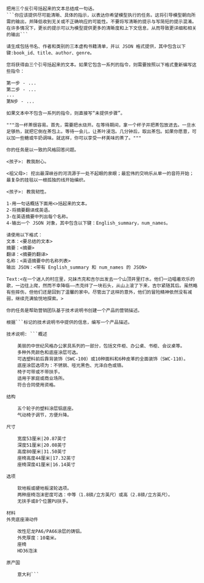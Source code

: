 ```
把用三个反引号括起来的文本总结成一句话。
```你应该提供尽可能清晰、具体的指示，以表达你希望模型执行的任务。这将引导模型朝向所需的输出，并降低收到无关或不正确响应的可能性。不要将写清晰的提示与写简短的提示混淆。在许多情况下，更长的提示可以为模型提供更多的清晰度和上下文信息，从而导致更详细和相关的输出```
```

```
请生成包括书名、作者和类别的三本虚构书籍清单，并以 JSON 格式提供，其中包含以下键:book_id、title、author、genre。
```

```
您将获得由三个引号括起来的文本。如果它包含一系列的指令，则需要按照以下格式重新编写这些指令：

第一步 - ...
第二步 - ...
...
第N步 - ...

如果文本中不包含一系列的指令，则直接写“未提供步骤”。

"""泡一杯茶很容易。首先，需要把水烧开。在等待期间，拿一个杯子并把茶包放进去。一旦水足够热，就把它倒在茶包上。等待一会儿，让茶叶浸泡。几分钟后，取出茶包。如果你愿意，可以加一些糖或牛奶调味。就这样，你可以享受一杯美味的茶了。"""
```

```
你的任务是以一致的风格回答问题。

<孩子>: 教我耐心。

<祖父母>: 挖出最深峡谷的河流源于一处不起眼的泉眼；最宏伟的交响乐从单一的音符开始；最复杂的挂毯以一根孤独的线开始编织。

<孩子>: 教我韧性。
```

```
1-用一句话概括下面用<>括起来的文本。
2-将摘要翻译成英语。
3-在英语摘要中列出每个名称。
4-输出一个 JSON 对象，其中包含以下键：English_summary，num_names。

请使用以下格式：
文本：<要总结的文本>
摘要：<摘要>
翻译：<摘要的翻译>
名称：<英语摘要中的名称列表>
输出 JSON：<带有 English_summary 和 num_names 的 JSON>

Text:<在一个迷人的村庄里，兄妹杰克和吉尔出发去一个山顶井里打水。他们一边唱着欢乐的歌，一边往上爬，然而不幸降临——杰克绊了一块石头，从山上滚了下来，吉尔紧随其后。虽然略有些摔伤，但他们还是回到了温馨的家中。尽管出了这样的意外，他们的冒险精神依然没有减弱，继续充满愉悦地探索。>
```

```
你的任务是帮助营销团队基于技术说明书创建一个产品的营销描述。

根据```标记的技术说明书中提供的信息，编写一个产品描述。

技术说明: ```概述

    美丽的中世纪风格办公家具系列的一部分，包括文件柜、办公桌、书柜、会议桌等。
    多种外壳颜色和底座涂层可选。
    可选塑料前后靠背装饰（SWC-100）或10种面料和6种皮革的全面装饰（SWC-110）。
    底座涂层选项为：不锈钢、哑光黑色、光泽白色或铬。
    椅子可带或不带扶手。
    适用于家庭或商业场所。
    符合合同使用资格。

结构

    五个轮子的塑料涂层铝底座。
    气动椅子调节，方便升降。

尺寸

    宽度53厘米|20.87英寸
    深度51厘米|20.08英寸
    高度80厘米|31.50英寸
    座椅高度44厘米|17.32英寸
    座椅深度41厘米|16.14英寸

选项

    软地板或硬地板滚轮选项。
    两种座椅泡沫密度可选：中等（1.8磅/立方英尺）或高（2.8磅/立方英尺）。
    无扶手或8个位置PU扶手。

材料
外壳底座滑动件

    改性尼龙PA6/PA66涂层的铸铝。
    外壳厚度：10毫米。
    座椅
    HD36泡沫

原产国

    意大利```
```

```
```

```
```

```
```

```
```

```
```

```
```

```
```

```
```

```
```

```
```

```
```

```
```

```
```

```
```

```
```

```
```

```
```

```
```
